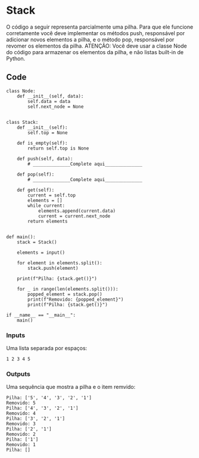 # Stack
O código a seguir representa parcialmente uma pilha. Para que ele funcione corretamente você deve implementar os métodos push, responsável por adicionar novos elementos a pilha, e o método pop, responsável por revomer os elementos da pilha. ATENÇÃO: Você deve usar a classe Node do código para armazenar os elementos da pilha, e não listas built-in de Python.

## Code
```
class Node:
    def __init__(self, data):
        self.data = data
        self.next_node = None


class Stack:
    def __init__(self):
        self.top = None

    def is_empty(self):
        return self.top is None

    def push(self, data):
        # ______________Complete aqui______________

    def pop(self):
        # ______________Complete aqui______________

    def get(self):
        current = self.top
        elements = []
        while current:
            elements.append(current.data)
            current = current.next_node
        return elements


def main():
    stack = Stack()

    elements = input()

    for element in elements.split():
        stack.push(element)

    print(f"Pilha: {stack.get()}")

    for _ in range(len(elements.split())):
        popped_element = stack.pop()
        print(f"Removido: {popped_element}")
        print(f"Pilha: {stack.get()}")

if __name__ == "__main__":
    main()
```

### Inputs
Uma lista separada por espaços:
```
1 2 3 4 5
```

### Outputs
Uma sequência que mostra a pilha e o item remvido:
```
Pilha: ['5', '4', '3', '2', '1']
Removido: 5
Pilha: ['4', '3', '2', '1']
Removido: 4
Pilha: ['3', '2', '1']
Removido: 3
Pilha: ['2', '1']
Removido: 2
Pilha: ['1']
Removido: 1
Pilha: []
```